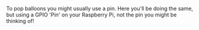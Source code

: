 To pop balloons you might usually use a pin. Here you'll be doing the same, but using a GPIO 'Pin' on your Raspberry Pi, not the pin you might be thinking of!
